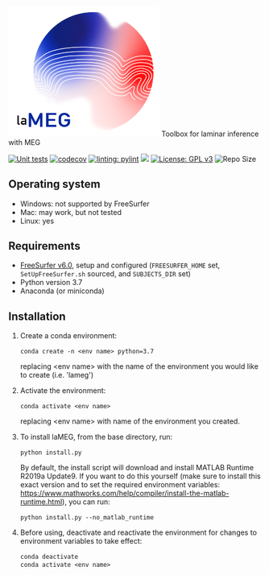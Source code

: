 <img src="./lameg/assets/logo.png?raw=true" alt="laMEG" title="Title" width="300"/>
Toolbox for laminar inference with MEG

[![Unit tests](https://github.com/danclab/laMEG/actions/workflows/python-package-conda.yml/badge.svg)](https://github.com/danclab/laMEG/actions/workflows/python-package-conda.yml)
[![codecov](https://codecov.io/gh/danclab/laMEG/branch/main/graph/badge.svg)](https://codecov.io/gh/danclab/laMEG)
[![linting: pylint](https://img.shields.io/badge/linting-pylint-yellowgreen)](https://github.com/pylint-dev/pylint)
[![](https://img.shields.io/badge/Python-3.7-blue.svg)](https://www.python.org/downloads/)
[![License: GPL v3](https://img.shields.io/badge/License-GPLv3-blue.svg)](https://www.gnu.org/licenses/gpl-3.0)
![Repo Size](https://img.shields.io/github/repo-size/danclab/laMEG)

## Operating system
* Windows: not supported by FreeSurfer
* Mac: may work, but not tested
* Linux: yes
  
## Requirements
* [FreeSurfer v6.0](https://surfer.nmr.mgh.harvard.edu/fswiki/rel6downloads), setup and configured (`FREESURFER_HOME` set, `SetUpFreeSurfer.sh` sourced, and `SUBJECTS_DIR` set)
* Python version 3.7
* Anaconda (or miniconda)

## Installation
1. Create a conda environment:

       conda create -n <env name> python=3.7

   replacing &lt;env name&gt; with the name of the environment you would like to create (i.e. 'lameg')

2. Activate the environment:

       conda activate <env name>

   replacing &lt;env name&gt; with name of the environment you created. 

3. To install laMEG, from the base directory, run:

       python install.py

   By default, the install script will download and install MATLAB Runtime R2019a Update9. If you want to do this yourself (make sure to install this exact version and to set the required environment variables: https://www.mathworks.com/help/compiler/install-the-matlab-runtime.html), you can run:

       python install.py --no_matlab_runtime

4. Before using, deactivate and reactivate the environment for changes to environment variables to take effect:

       conda deactivate
       conda activate <env name>
